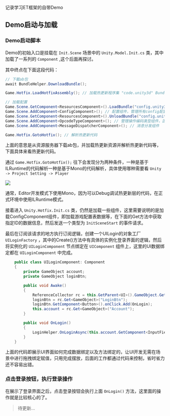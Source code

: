 ﻿记录学习ET框架的自带Demo

## Demo启动与加载

### Demo启动脚本
Demo的初始入口是挂载在 `Init.Scene` 场景中的 `Unity.Model.Init.cs` 类，其中加载了一系列的 `Component` ,这个后面再探讨。

其中终点在下面这段代码：
```c#
// 下载ab包
await BundleHelper.DownloadBundle();

Game.Hotfix.LoadHotfixAssembly(); // 加载热更新程序集 "code.unity3d" Bundle

// 加载配置
Game.Scene.GetComponent<ResourcesComponent>().LoadBundle("config.unity3d");
Game.Scene.AddComponent<ConfigComponent>(); // 配置组件，管理所有config配置
Game.Scene.GetComponent<ResourcesComponent>().UnloadBundle("config.unity3d");
Game.Scene.AddComponent<OpcodeTypeComponent>(); // 管理操作编码类型组件，区分消息分发时的操作类型
Game.Scene.AddComponent<MessageDispatcherComponent>(); // 消息分发组件

Game.Hotfix.GotoHotfix(); // 解析热更新代码
```

上面的意思是从资源服务器下载ab包，并加载热更新资源并解析热更新代码等，下面具体来看热更新代码。

通过 `Game.Hotfix.GotoHotfix();` 往下会发现分为两种条件，一种是基于ILRuntime的代码解析一种是基于Mono的代码解析，具体使用哪种需要看 `Unity -> Project Setting -> Player` 

![](https://gamedev-org.github.io/images/20200823123920.png)

通常，Editor开发模式下使用Mono，因为可以Debug调试热更新层的代码，在正式环境中使用ILRuntime模式。

接着进入 `Unity.Hotfix.Init.cs` 类，仍然是加载一些组件，这里需要说明的是加载ConfigComponent组件，即加载游戏配置表数据等，在下面的Get方法中获取指定ID的数据信息，然后发送一个类型为 `InitSceneStart` 的事件请求。

最后在订阅该请求的地方执行订阅逻辑，创建一个UILogin的对象工厂 `UILoginFactory` ，其中的Create()方法中有具体的实例化登录界面的逻辑，然后将实例化的 `UILoginComponent` 节点绑定在 `UIComponent` 组件上，这里的UI数据绑定都在 `UILoginComponent` 中完成。

```c#
	public class UILoginComponent: Component
	{
		private GameObject account;
		private GameObject loginBtn;

		public void Awake()
		{
			ReferenceCollector rc = this.GetParent<UI>().GameObject.GetComponent<ReferenceCollector>();
			loginBtn = rc.Get<GameObject>("LoginBtn");
			loginBtn.GetComponent<Button>().onClick.Add(OnLogin);
			this.account = rc.Get<GameObject>("Account");
		}

		public void OnLogin()
		{
			LoginHelper.OnLoginAsync(this.account.GetComponent<InputField>().text).Coroutine();
		}
	}
```

上面的代码即展示UI界面如何完成数据绑定以及方法绑定的，让UI开发无需在场景中进行拖拽绑定赋值，只用完成摆放，后面的工作都通过代码来控制，省时省力还不容易出错。

### 点击登录按钮，执行登录操作
在展示了登录界面之后，点击登录按钮会执行上面 `OnLogin()` 方法，这里面的操作就是比较核心的了。


> 待更新...
